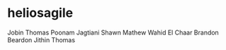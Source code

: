 
# heliosagile
Jobin Thomas
Poonam Jagtiani
Shawn Mathew
Wahid El Chaar
Brandon Beardon
Jithin Thomas